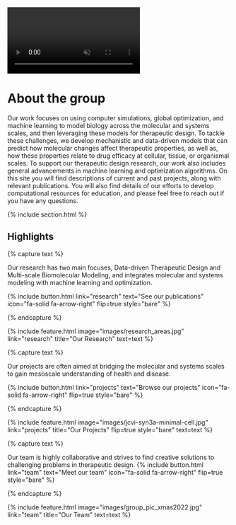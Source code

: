 ---
---

<video autoplay muted plays-inline>
  <source src="images/biomodsquad_welcome.mp4" type="video/mp4">
</video>

# About the group

Our work focuses on using computer simulations, global optimization, and machine learning to model biology across the molecular and systems scales, and then leveraging these models for therapeutic design. To tackle these challenges, we develop mechanistic and data-driven models that can predict how molecular changes affect therapeutic properties, as well as, how these properties relate to drug efficacy at cellular, tissue, or organismal scales. To support our therapeutic design research, our work also includes general advancements in machine learning and optimization algorithms. On this site you will find descriptions of current and past projects, along with relevant publications. You will also find details of our efforts to develop computational resources for education, and please feel free to reach out if you have any questions.

{% include section.html %}

## Highlights

{% capture text %}

Our research has two main focuses, Data-driven Therapeutic Design and Multi-scale Biomolecular Modeling, and integrates molecular and systems modeling with machine learning and optimization. 

{%
  include button.html
  link="research"
  text="See our publications"
  icon="fa-solid fa-arrow-right"
  flip=true
  style="bare"
%}

{% endcapture %}

{%
  include feature.html
  image="images/research_areas.jpg"
  link="research"
  title="Our Research"
  text=text
%}

{% capture text %}

Our projects are often aimed at bridging the molecular and systems scales to gain mesoscale understanding of health and disease. 

{%
  include button.html
  link="projects"
  text="Browse our projects"
  icon="fa-solid fa-arrow-right"
  flip=true
  style="bare"
%}

{% endcapture %}

{%
  include feature.html
  image="images/jcvi-syn3a-minimal-cell.jpg"
  link="projects"
  title="Our Projects"
  flip=true
  style="bare"
  text=text
%}

{% capture text %}

Our team is highly collaborative and strives to find creative solutions to challenging problems in therapeutic design.
{%
  include button.html
  link="team"
  text="Meet our team"
  icon="fa-solid fa-arrow-right"
  flip=true
  style="bare"
%}

{% endcapture %}

{%
  include feature.html
  image="images/group_pic_xmas2022.jpg"
  link="team"
  title="Our Team"
  text=text
%}
